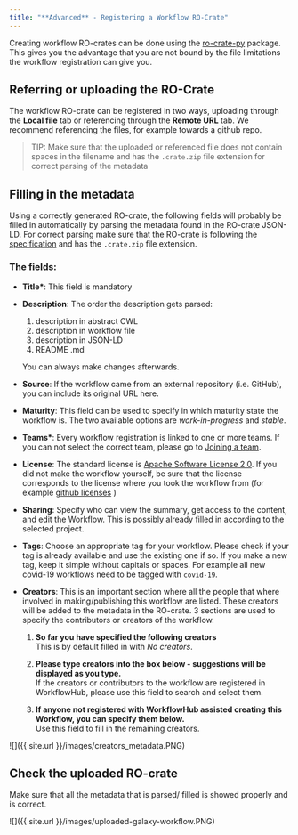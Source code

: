 ```yaml
---
title: "**Advanced** - Registering a Workflow RO-Crate"
---
```


Creating workflow RO-crates can be done using the [ro-crate-py](https://github.com/ResearchObject/ro-crate-py) package. This gives you the advantage that you are not bound by the file limitations the workflow registration can give you. 

## Referring or uploading the RO-Crate

The workflow RO-crate can be registered in two ways, uploading through the **Local file** tab or referencing through the **Remote URL** tab. We recommend referencing the files, for example towards a github repo. 

> TIP: Make sure that the uploaded or referenced file does not contain spaces in the filename and has the `.crate.zip` file extension for correct parsing of the metadata

## Filling in the metadata

Using a correctly generated RO-crate, the following fields will probably be filled in automatically by parsing the metadata found in the RO-crate JSON-LD. For correct parsing make sure that the RO-crate is following the [specification](../Workflow-RO-Crate) and has the `.crate.zip` file extension.

### The fields:
- **Title\***: This field is mandatory 

- **Description**: 
    The order the description gets parsed:

    1. description in abstract CWL
    2. description in workflow file
    3. description in JSON-LD
    4. README .md

    You can always make changes afterwards.

- **Source**: 
If the workflow came from an external repository (i.e. GitHub), you can include its original URL here.

- **Maturity**: This field can be used to specify in which maturity state the workflow is. The two available options are *work-in-progress* and *stable*.

- **Teams\***: Every workflow registration is linked to one or more teams. If you can not select the correct team, please go to [Joining a team](How-to-join-a-team.md).

- **License**: The standard license is [Apache Software License 2.0](https://opensource.org/licenses/Apache-2.0). If you did not make the workflow yourself, be sure that the license corresponds to the license where you took the workflow from (for example [github licenses](https://help.github.com/en/github/creating-cloning-and-archiving-repositories/licensing-a-repository) )

- **Sharing**: Specify who can view the summary, get access to the content, and edit the Workflow. This is possibly already filled in according to the selected project.

- **Tags**: Choose an appropriate tag for your workflow. Please check if your tag is already available and use the existing one if so. If you make a new tag, keep it simple without capitals or spaces. For example all new covid-19 workflows need to be tagged with `covid-19`.

- **Creators**: This is an important section where all the people that where involved in making/publishing this workflow are listed. These creators will be added to the metadata in the RO-crate. 
    3 sections are used to specify the contributors or creators of the workflow.

    1. **So far you have specified the following creators**\
    This is by default filled in with *No creators*.
    
    2. **Please type creators into the box below - suggestions will be displayed as you type.**\
    If the creators or contributors to the workflow are registered in WorkflowHub, please use this field to search and select them.                   
    
    3. **If anyone not registered with WorkflowHub assisted creating this Workflow, you can specify them below.**\
    Use this field to fill in the remaining creators.
    
![]({{ site.url }}/images/creators_metadata.PNG)

##  Check the uploaded RO-crate

Make sure that all the metadata that is parsed/ filled is showed properly and is correct.

![]({{ site.url }}/images/uploaded-galaxy-workflow.PNG)

